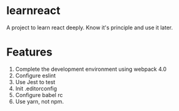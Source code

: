 # learnreact
A project to learn react deeply. Know it's principle and use it later.

# Features
1. Complete the development environment using webpack 4.0
2. Configure eslint
3. Use Jest to test
4. Init .editorconfig
5. Configure babel rc
6. Use yarn, not npm.
